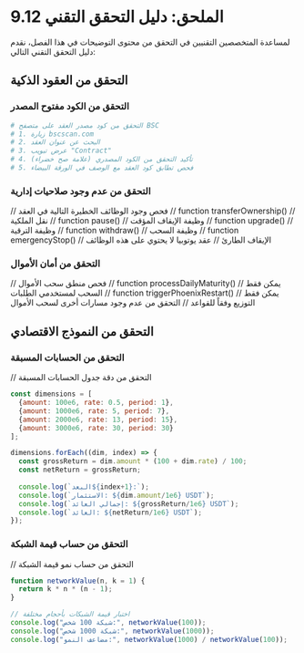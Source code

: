 # 9.12 الملحق: دليل التحقق التقني

لمساعدة المتخصصين التقنيين في التحقق من محتوى التوضيحات في هذا الفصل، نقدم دليل التحقق التقني التالي:

## التحقق من العقود الذكية

### التحقق من الكود مفتوح المصدر
```bash
# التحقق من كود مصدر العقد على متصفح BSC
# 1. زيارة bscscan.com
# 2. البحث عن عنوان العقد
# 3. عرض تبويب "Contract"
# 4. تأكيد التحقق من الكود المصدري (علامة صح خضراء)
# 5. فحص تطابق كود العقد مع الوصف في الورقة البيضاء
```

### التحقق من عدم وجود صلاحيات إدارية
// فحص وجود الوظائف الخطيرة التالية في العقد
// function transferOwnership() // نقل الملكية
// function pause() // وظيفة الإيقاف المؤقت
// function upgrade() // وظيفة الترقية
// function withdraw() // وظيفة السحب
// function emergencyStop() // الإيقاف الطارئ
// عقد يوتوبيا لا يحتوي على هذه الوظائف

### التحقق من أمان الأموال
// فحص منطق سحب الأموال
// function processDailyMaturity() // يمكن فقط السحب لمستخدمي الطلبات
// function triggerPhoenixRestart() // يمكن فقط التوزيع وفقاً للقواعد
// التحقق من عدم وجود مسارات أخرى لسحب الأموال

## التحقق من النموذج الاقتصادي

### التحقق من الحسابات المسبقة
// التحقق من دقة جدول الحسابات المسبقة
```javascript
const dimensions = [
  {amount: 100e6, rate: 0.5, period: 1},
  {amount: 1000e6, rate: 5, period: 7},
  {amount: 2000e6, rate: 13, period: 15},
  {amount: 3000e6, rate: 30, period: 30}
];

dimensions.forEach((dim, index) => {
  const grossReturn = dim.amount * (100 + dim.rate) / 100;
  const netReturn = grossReturn;
  
  console.log(`البعد${index+1}:`);
  console.log(`الاستثمار: ${dim.amount/1e6} USDT`);
  console.log(`إجمالي العائد: ${grossReturn/1e6} USDT`);
  console.log(`العائد: ${netReturn/1e6} USDT`);
});
```

### التحقق من حساب قيمة الشبكة
// التحقق من حساب نمو قيمة الشبكة
```javascript
function networkValue(n, k = 1) {
  return k * n * (n - 1);
}

// اختبار قيمة الشبكات بأحجام مختلفة
console.log("شبكة 100 شخص:", networkValue(100));
console.log("شبكة 1000 شخص:", networkValue(1000));
console.log("مضاعف النمو:", networkValue(1000) / networkValue(100));
```